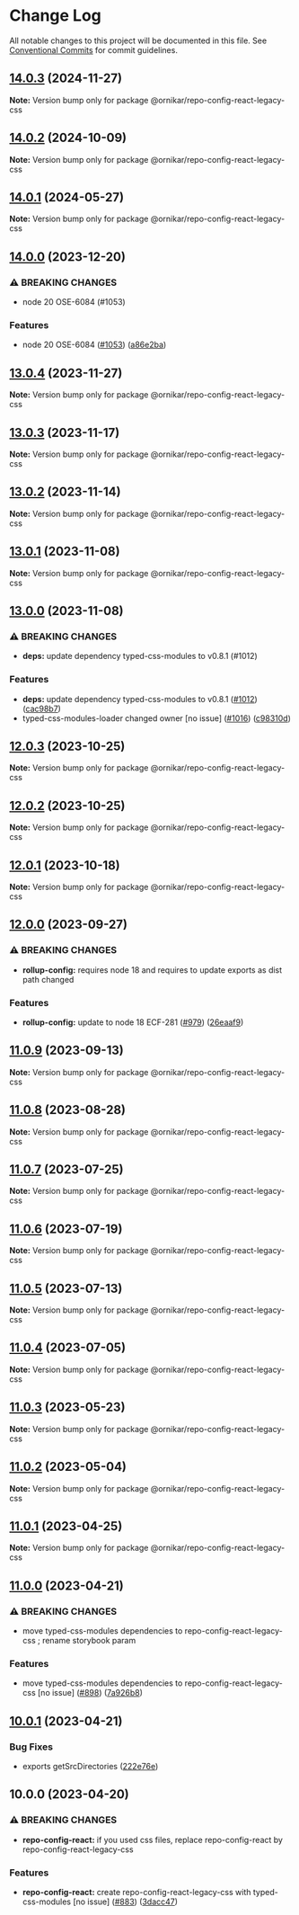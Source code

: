 # Change Log

All notable changes to this project will be documented in this file.
See [Conventional Commits](https://conventionalcommits.org) for commit guidelines.

## [14.0.3](https://github.com/ornikar/shared-configs/compare/@ornikar/repo-config-react-legacy-css@14.0.2...@ornikar/repo-config-react-legacy-css@14.0.3) (2024-11-27)

**Note:** Version bump only for package @ornikar/repo-config-react-legacy-css





## [14.0.2](https://github.com/ornikar/shared-configs/compare/@ornikar/repo-config-react-legacy-css@14.0.1...@ornikar/repo-config-react-legacy-css@14.0.2) (2024-10-09)

**Note:** Version bump only for package @ornikar/repo-config-react-legacy-css





## [14.0.1](https://github.com/ornikar/shared-configs/compare/@ornikar/repo-config-react-legacy-css@14.0.0...@ornikar/repo-config-react-legacy-css@14.0.1) (2024-05-27)

**Note:** Version bump only for package @ornikar/repo-config-react-legacy-css





## [14.0.0](https://github.com/ornikar/shared-configs/compare/@ornikar/repo-config-react-legacy-css@13.0.4...@ornikar/repo-config-react-legacy-css@14.0.0) (2023-12-20)


### ⚠ BREAKING CHANGES

* node 20 OSE-6084 (#1053)

### Features

* node 20 OSE-6084 ([#1053](https://github.com/ornikar/shared-configs/issues/1053)) ([a86e2ba](https://github.com/ornikar/shared-configs/commit/a86e2bad41fa2469a9b7bfcad8dbaf41224a30e2))



## [13.0.4](https://github.com/ornikar/shared-configs/compare/@ornikar/repo-config-react-legacy-css@13.0.3...@ornikar/repo-config-react-legacy-css@13.0.4) (2023-11-27)

**Note:** Version bump only for package @ornikar/repo-config-react-legacy-css





## [13.0.3](https://github.com/ornikar/shared-configs/compare/@ornikar/repo-config-react-legacy-css@13.0.2...@ornikar/repo-config-react-legacy-css@13.0.3) (2023-11-17)

**Note:** Version bump only for package @ornikar/repo-config-react-legacy-css





## [13.0.2](https://github.com/ornikar/shared-configs/compare/@ornikar/repo-config-react-legacy-css@13.0.1...@ornikar/repo-config-react-legacy-css@13.0.2) (2023-11-14)

**Note:** Version bump only for package @ornikar/repo-config-react-legacy-css





## [13.0.1](https://github.com/ornikar/shared-configs/compare/@ornikar/repo-config-react-legacy-css@13.0.0...@ornikar/repo-config-react-legacy-css@13.0.1) (2023-11-08)

**Note:** Version bump only for package @ornikar/repo-config-react-legacy-css





## [13.0.0](https://github.com/ornikar/shared-configs/compare/@ornikar/repo-config-react-legacy-css@12.0.3...@ornikar/repo-config-react-legacy-css@13.0.0) (2023-11-08)


### ⚠ BREAKING CHANGES

* **deps:** update dependency typed-css-modules to v0.8.1 (#1012)

### Features

* **deps:** update dependency typed-css-modules to v0.8.1 ([#1012](https://github.com/ornikar/shared-configs/issues/1012)) ([cac98b7](https://github.com/ornikar/shared-configs/commit/cac98b7f90b4612371f5413b72f456fc227aea16))
* typed-css-modules-loader changed owner [no issue] ([#1016](https://github.com/ornikar/shared-configs/issues/1016)) ([c98310d](https://github.com/ornikar/shared-configs/commit/c98310de451c6e2676c61daf510234646aa8b1ee))



## [12.0.3](https://github.com/ornikar/shared-configs/compare/@ornikar/repo-config-react-legacy-css@12.0.2...@ornikar/repo-config-react-legacy-css@12.0.3) (2023-10-25)

**Note:** Version bump only for package @ornikar/repo-config-react-legacy-css





## [12.0.2](https://github.com/ornikar/shared-configs/compare/@ornikar/repo-config-react-legacy-css@12.0.1...@ornikar/repo-config-react-legacy-css@12.0.2) (2023-10-25)

**Note:** Version bump only for package @ornikar/repo-config-react-legacy-css





## [12.0.1](https://github.com/ornikar/shared-configs/compare/@ornikar/repo-config-react-legacy-css@12.0.0...@ornikar/repo-config-react-legacy-css@12.0.1) (2023-10-18)

**Note:** Version bump only for package @ornikar/repo-config-react-legacy-css





## [12.0.0](https://github.com/ornikar/shared-configs/compare/@ornikar/repo-config-react-legacy-css@11.0.9...@ornikar/repo-config-react-legacy-css@12.0.0) (2023-09-27)


### ⚠ BREAKING CHANGES

* **rollup-config:** requires node 18 and requires to update exports as dist path changed 

### Features

* **rollup-config:** update to node 18 ECF-281 ([#979](https://github.com/ornikar/shared-configs/issues/979)) ([26eaaf9](https://github.com/ornikar/shared-configs/commit/26eaaf9db689de9ec474919881ce87784427cc5c))



## [11.0.9](https://github.com/ornikar/shared-configs/compare/@ornikar/repo-config-react-legacy-css@11.0.8...@ornikar/repo-config-react-legacy-css@11.0.9) (2023-09-13)

**Note:** Version bump only for package @ornikar/repo-config-react-legacy-css





## [11.0.8](https://github.com/ornikar/shared-configs/compare/@ornikar/repo-config-react-legacy-css@11.0.7...@ornikar/repo-config-react-legacy-css@11.0.8) (2023-08-28)

**Note:** Version bump only for package @ornikar/repo-config-react-legacy-css





## [11.0.7](https://github.com/ornikar/shared-configs/compare/@ornikar/repo-config-react-legacy-css@11.0.6...@ornikar/repo-config-react-legacy-css@11.0.7) (2023-07-25)

**Note:** Version bump only for package @ornikar/repo-config-react-legacy-css





## [11.0.6](https://github.com/ornikar/shared-configs/compare/@ornikar/repo-config-react-legacy-css@11.0.5...@ornikar/repo-config-react-legacy-css@11.0.6) (2023-07-19)

**Note:** Version bump only for package @ornikar/repo-config-react-legacy-css





## [11.0.5](https://github.com/ornikar/shared-configs/compare/@ornikar/repo-config-react-legacy-css@11.0.4...@ornikar/repo-config-react-legacy-css@11.0.5) (2023-07-13)

**Note:** Version bump only for package @ornikar/repo-config-react-legacy-css





## [11.0.4](https://github.com/ornikar/shared-configs/compare/@ornikar/repo-config-react-legacy-css@11.0.3...@ornikar/repo-config-react-legacy-css@11.0.4) (2023-07-05)

**Note:** Version bump only for package @ornikar/repo-config-react-legacy-css





## [11.0.3](https://github.com/ornikar/shared-configs/compare/@ornikar/repo-config-react-legacy-css@11.0.2...@ornikar/repo-config-react-legacy-css@11.0.3) (2023-05-23)

**Note:** Version bump only for package @ornikar/repo-config-react-legacy-css





## [11.0.2](https://github.com/ornikar/shared-configs/compare/@ornikar/repo-config-react-legacy-css@11.0.1...@ornikar/repo-config-react-legacy-css@11.0.2) (2023-05-04)

**Note:** Version bump only for package @ornikar/repo-config-react-legacy-css





## [11.0.1](https://github.com/ornikar/shared-configs/compare/@ornikar/repo-config-react-legacy-css@11.0.0...@ornikar/repo-config-react-legacy-css@11.0.1) (2023-04-25)

**Note:** Version bump only for package @ornikar/repo-config-react-legacy-css





## [11.0.0](https://github.com/ornikar/shared-configs/compare/@ornikar/repo-config-react-legacy-css@10.0.1...@ornikar/repo-config-react-legacy-css@11.0.0) (2023-04-21)


### ⚠ BREAKING CHANGES

* move typed-css-modules dependencies to repo-config-react-legacy-css ; rename storybook param 

### Features

* move typed-css-modules dependencies to repo-config-react-legacy-css [no issue] ([#898](https://github.com/ornikar/shared-configs/issues/898)) ([7a926b8](https://github.com/ornikar/shared-configs/commit/7a926b8e1f99a98496b0075608f20bc038330394))



## [10.0.1](https://github.com/ornikar/shared-configs/compare/@ornikar/repo-config-react-legacy-css@10.0.0...@ornikar/repo-config-react-legacy-css@10.0.1) (2023-04-21)


### Bug Fixes

* exports getSrcDirectories ([222e76e](https://github.com/ornikar/shared-configs/commit/222e76e0b5f41ee19a537d9d7d86af4c10f65918))



## 10.0.0 (2023-04-20)


### ⚠ BREAKING CHANGES

* **repo-config-react:** if you used css files, replace repo-config-react by repo-config-react-legacy-css 

### Features

* **repo-config-react:** create repo-config-react-legacy-css with typed-css-modules [no issue] ([#883](https://github.com/ornikar/shared-configs/issues/883)) ([3dacc47](https://github.com/ornikar/shared-configs/commit/3dacc47b418b71e8dd966a7d3cb14c4cff7e0d42))
